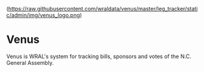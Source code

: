 (https://raw.githubusercontent.com/wraldata/venus/master/leg_tracker/static/admin/img/venus_logo.png)

# Venus

Venus is WRAL's system for tracking bills, sponsors and votes of the N.C. General Assembly.